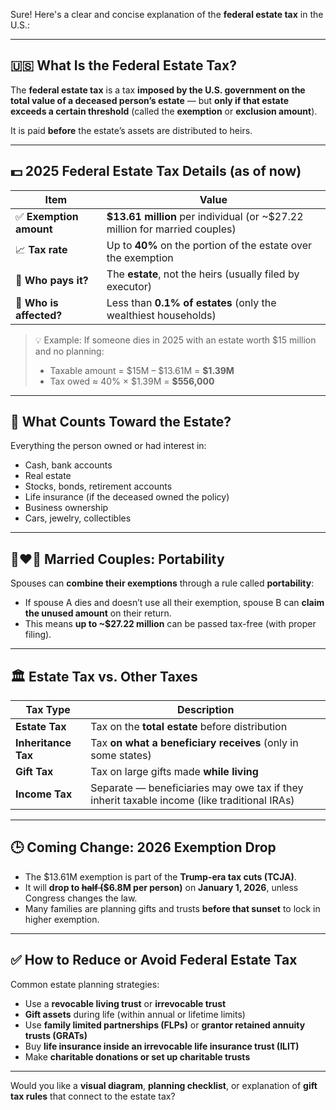 Sure! Here's a clear and concise explanation of the **federal estate tax** in the U.S.:

---

## 🇺🇸 What Is the **Federal Estate Tax**?

The **federal estate tax** is a tax **imposed by the U.S. government on the total value of a deceased person’s estate** — but **only if that estate exceeds a certain threshold** (called the **exemption** or **exclusion amount**).

It is paid **before** the estate’s assets are distributed to heirs.

---

## 💵 2025 Federal Estate Tax Details (as of now)

| Item                    | Value                                                                         |
| ----------------------- | ----------------------------------------------------------------------------- |
| ✅ **Exemption amount**  | **\$13.61 million** per individual (or \~\$27.22 million for married couples) |
| 📈 **Tax rate**         | Up to **40%** on the portion of the estate over the exemption                 |
| 🧾 **Who pays it?**     | The **estate**, not the heirs (usually filed by executor)                     |
| 👥 **Who is affected?** | Less than **0.1% of estates** (only the wealthiest households)                |

> 💡 Example: If someone dies in 2025 with an estate worth \$15 million and no planning:
>
> * Taxable amount = \$15M – \$13.61M = **\$1.39M**
> * Tax owed ≈ 40% × \$1.39M = **\$556,000**

---

## 🧩 What Counts Toward the Estate?

Everything the person owned or had interest in:

* Cash, bank accounts
* Real estate
* Stocks, bonds, retirement accounts
* Life insurance (if the deceased owned the policy)
* Business ownership
* Cars, jewelry, collectibles

---

## 👩‍❤️‍👨 Married Couples: Portability

Spouses can **combine their exemptions** through a rule called **portability**:

* If spouse A dies and doesn’t use all their exemption, spouse B can **claim the unused amount** on their return.
* This means **up to \~\$27.22 million** can be passed tax-free (with proper filing).

---

## 🏛️ Estate Tax vs. Other Taxes

| Tax Type            | Description                                                                                 |
| ------------------- | ------------------------------------------------------------------------------------------- |
| **Estate Tax**      | Tax on the **total estate** before distribution                                             |
| **Inheritance Tax** | Tax **on what a beneficiary receives** (only in some states)                                |
| **Gift Tax**        | Tax on large gifts made **while living**                                                    |
| **Income Tax**      | Separate — beneficiaries may owe tax if they inherit taxable income (like traditional IRAs) |

---

## 🕒 Coming Change: 2026 Exemption Drop

* The \$13.61M exemption is part of the **Trump-era tax cuts (TCJA)**.
* It will **drop to ~~half (~~\$6.8M per person)** on **January 1, 2026**, unless Congress changes the law.
* Many families are planning gifts and trusts **before that sunset** to lock in higher exemption.

---

## ✅ How to Reduce or Avoid Federal Estate Tax

Common estate planning strategies:

* Use a **revocable living trust** or **irrevocable trust**
* **Gift assets** during life (within annual or lifetime limits)
* Use **family limited partnerships (FLPs)** or **grantor retained annuity trusts (GRATs)**
* Buy **life insurance inside an irrevocable life insurance trust (ILIT)**
* Make **charitable donations or set up charitable trusts**

---

Would you like a **visual diagram**, **planning checklist**, or explanation of **gift tax rules** that connect to the estate tax?

